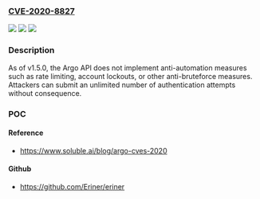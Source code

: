 ### [CVE-2020-8827](https://cve.mitre.org/cgi-bin/cvename.cgi?name=CVE-2020-8827)
![](https://img.shields.io/static/v1?label=Product&message=n%2Fa&color=blue)
![](https://img.shields.io/static/v1?label=Version&message=n%2Fa&color=blue)
![](https://img.shields.io/static/v1?label=Vulnerability&message=n%2Fa&color=brighgreen)

### Description

As of v1.5.0, the Argo API does not implement anti-automation measures such as rate limiting, account lockouts, or other anti-bruteforce measures. Attackers can submit an unlimited number of authentication attempts without consequence.

### POC

#### Reference
- https://www.soluble.ai/blog/argo-cves-2020

#### Github
- https://github.com/Eriner/eriner

